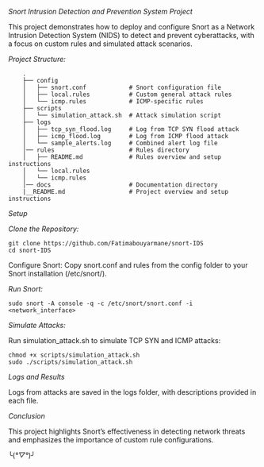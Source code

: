 *Snort Intrusion Detection and Prevention System Project*


This project demonstrates how to deploy and configure Snort as a Network Intrusion Detection System (NIDS) to detect and prevent cyberattacks, 
with a focus on custom rules and simulated attack scenarios.


*Project Structure:*

        .
        ├── config
        │   ├── snort.conf            # Snort configuration file
        │   ├── local.rules           # Custom general attack rules
        │   └── icmp.rules            # ICMP-specific rules
        ├── scripts
        │   └── simulation_attack.sh  # Attack simulation script
        ├── logs
        │   ├── tcp_syn_flood.log     # Log from TCP SYN flood attack
        │   ├── icmp_flood.log        # Log from ICMP flood attack
        │   └── sample_alerts.log     # Combined alert log file
        │── rules                     # Rules directory
        │   ├── README.md             # Rules overview and setup instructions
        │   └── local.rules
        │   └── icmp.rules
        │── docs                      # Documentation directory
        |__README.md                  # Project overview and setup instructions


*Setup*

*Clone the Repository:*

    git clone https://github.com/Fatimabouyarmane/snort-IDS
    cd snort-IDS
    
Configure Snort: Copy snort.conf and rules from the config folder to your Snort installation (/etc/snort/).

*Run Snort:*

    sudo snort -A console -q -c /etc/snort/snort.conf -i <network_interface>


*Simulate Attacks:*

Run simulation_attack.sh to simulate TCP SYN and ICMP attacks:

    chmod +x scripts/simulation_attack.sh
    sudo ./scripts/simulation_attack.sh

*Logs and Results*

Logs from attacks are saved in the logs folder, with descriptions provided in each file.

*Conclusion*

This project highlights Snort’s effectiveness in detecting network threats and emphasizes the importance of custom rule configurations.

╰(*°▽°*)╯
